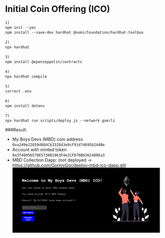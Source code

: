 # Initial Coin Offering (ICO)

```
1)
npm init --yes
npm install --save-dev hardhat @nomicfoundation/hardhat-toolbox

2)
npx hardhat

3)
npm install @openzeppelin/contracts

4)
npx hardhat compile

5)
correct .env

6)
npm install dotenv

7)
npx hardhat run scripts/deploy.js --network goerli
```

###Result:
- My Boys Devs (MBD) coin address `0xa249e22859d804C6332843e9cF91d7d695b244Be`
- Account with minted token `0x3f49956578E5738B1963F4e2CFD76B6362488Ea3`
- MBD Collection Dapp: (not deployed -> https://github.com/GorniyGor/deploy-mbd-ico-dapp.git)
![img.png](img.png)

